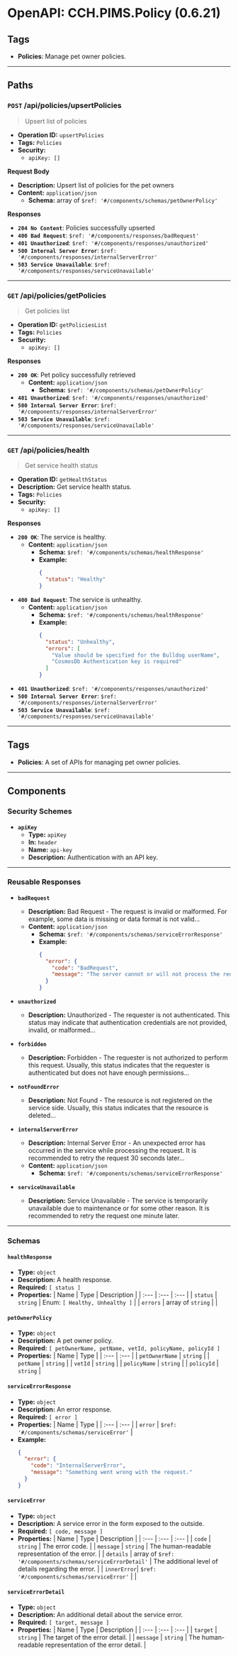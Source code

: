 # OpenAPI: CCH.PIMS.Policy (0.6.21)

## Tags

* **Policies**: Manage pet owner policies.

---

## Paths

### `POST` /api/policies/upsertPolicies

> Upsert list of policies

  * **Operation ID:** `upsertPolicies`
  * **Tags:** `Policies`
  * **Security:**
      * `apiKey: []`

**Request Body**

  * **Description:** Upsert list of policies for the pet owners
  * **Content:** `application/json`
      * **Schema:** array of `$ref: '#/components/schemas/petOwnerPolicy'`

**Responses**

  * **`204 No Content`**: Policies successfully upserted
  * **`400 Bad Request`**: `$ref: '#/components/responses/badRequest'`
  * **`401 Unauthorized`**: `$ref: '#/components/responses/unauthorized'`
  * **`500 Internal Server Error`**: `$ref: '#/components/responses/internalServerError'`
  * **`503 Service Unavailable`**: `$ref: '#/components/responses/serviceUnavailable'`

-----

### `GET` /api/policies/getPolicies

> Get policies list

  * **Operation ID:** `getPoliciesList`
  * **Tags:** `Policies`
  * **Security:**
      * `apiKey: []`

**Responses**

  * **`200 OK`**: Pet policy successfully retrieved
      * **Content:** `application/json`
          * **Schema:** `$ref: '#/components/schemas/petOwnerPolicy'`
  * **`401 Unauthorized`**: `$ref: '#/components/responses/unauthorized'`
  * **`500 Internal Server Error`**: `$ref: '#/components/responses/internalServerError'`
  * **`503 Service Unavailable`**: `$ref: '#/components/responses/serviceUnavailable'`

-----

### `GET` /api/policies/health

> Get service health status

  * **Operation ID:** `getHealthStatus`
  * **Description:** Get service health status.
  * **Tags:** `Policies`
  * **Security:**
      * `apiKey: []`

**Responses**

  * **`200 OK`**: The service is healthy.
      * **Content:** `application/json`
          * **Schema:** `$ref: '#/components/schemas/healthResponse'`
          * **Example:**
            ```json
            {
              "status": "Healthy"
            }
            ```
  * **`400 Bad Request`**: The service is unhealthy.
      * **Content:** `application/json`
          * **Schema:** `$ref: '#/components/schemas/healthResponse'`
          * **Example:**
            ```json
            {
              "status": "Unhealthy",
              "errors": [
                "Value should be specified for the Bulldog userName",
                "CosmosDb Authentication key is required"
              ]
            }
            ```
  * **`401 Unauthorized`**: `$ref: '#/components/responses/unauthorized'`
  * **`500 Internal Server Error`**: `$ref: '#/components/responses/internalServerError'`
  * **`503 Service Unavailable`**: `$ref: '#/components/responses/serviceUnavailable'`

-----

## Tags

  * **Policies**: A set of APIs for managing pet owner policies.

-----

## Components

### Security Schemes

  * **`apiKey`**
      * **Type:** `apiKey`
      * **In:** `header`
      * **Name:** `api-key`
      * **Description:** Authentication with an API key.

-----

### Reusable Responses

  * **`badRequest`**

      * **Description:** Bad Request - The request is invalid or malformed. For example, some data is missing or data format is not valid...
      * **Content:** `application/json`
          * **Schema:** `$ref: '#/components/schemas/serviceErrorResponse'`
          * **Example:**
            ```json
            {
              "error": {
                "code": "BadRequest",
                "message": "The server cannot or will not process the request due to something that is perceived to be a client error."
              }
            }
            ```

  * **`unauthorized`**

      * **Description:** Unauthorized - The requester is not authenticated. This status may indicate that authentication credentials are not provided, invalid, or malformed...

  * **`forbidden`**

      * **Description:** Forbidden - The requester is not authorized to perform this request. Usually, this status indicates that the requester is authenticated but does not have enough permissions...

  * **`notFoundError`**

      * **Description:** Not Found - The resource is not registered on the service side. Usually, this status indicates that the resource is deleted...

  * **`internalServerError`**

      * **Description:** Internal Server Error - An unexpected error has occurred in the service while processing the request. It is recommended to retry the request 30 seconds later...
      * **Content:** `application/json`
          * **Schema:** `$ref: '#/components/schemas/serviceErrorResponse'`

  * **`serviceUnavailable`**

      * **Description:** Service Unavailable - The service is temporarily unavailable due to maintenance or for some other reason. It is recommended to retry the request one minute later.

-----

### Schemas

#### `healthResponse`

  * **Type:** `object`
  * **Description:** A health response.
  * **Required:** `[ status ]`
  * **Properties:**
    | Name | Type | Description |
    | :--- | :--- | :--- |
    | `status` | `string` | Enum: `[ Healthy, Unhealthy ]` |
    | `errors` | array of `string` | |

#### `petOwnerPolicy`

  * **Type:** `object`
  * **Description:** A pet owner policy.
  * **Required:** `[ petOwnerName, petName, vetId, policyName, policyId ]`
  * **Properties:**
    | Name | Type |
    | :--- | :--- |
    | `petOwnerName` | `string` |
    | `petName` | `string` |
    | `vetId` | `string` |
    | `policyName` | `string` |
    | `policyId` | `string` |

#### `serviceErrorResponse`

  * **Type:** `object`
  * **Description:** An error response.
  * **Required:** `[ error ]`
  * **Properties:**
    | Name | Type |
    | :--- | :--- |
    | `error` | `$ref: '#/components/schemas/serviceError'` |
  * **Example:**
    ```json
    {
      "error": {
        "code": "InternalServerError",
        "message": "Something went wrong with the request."
      }
    }
    ```

#### `serviceError`

  * **Type:** `object`
  * **Description:** A service error in the form exposed to the outside.
  * **Required:** `[ code, message ]`
  * **Properties:**
    | Name | Type | Description |
    | :--- | :--- | :--- |
    | `code` | `string` | The error code. |
    | `message` | `string` | The human-readable representation of the error. |
    | `details` | array of `$ref: '#/components/schemas/serviceErrorDetail'` | The additional level of details regarding the error. |
    | `innerError`| `$ref: '#/components/schemas/serviceError'` | |

#### `serviceErrorDetail`

  * **Type:** `object`
  * **Description:** An additional detail about the service error.
  * **Required:** `[ target, message ]`
  * **Properties:**
    | Name | Type | Description |
    | :--- | :--- | :--- |
    | `target` | `string` | The target of the error detail. |
    | `message` | `string` | The human-readable representation of the error detail. |